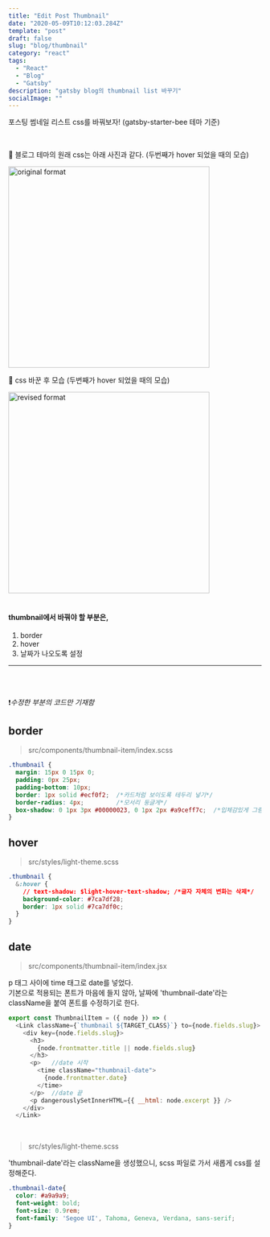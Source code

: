 ```yaml
---
title: "Edit Post Thumbnail"
date: "2020-05-09T10:12:03.284Z"
template: "post"
draft: false
slug: "blog/thumbnail"
category: "react"
tags:
  - "React"
  - "Blog"
  - "Gatsby"
description: "gatsby blog의 thumbnail list 바꾸기"
socialImage: ""
---
```



포스팅 썸네일 리스트 css를 바꿔보자! (gatsby-starter-bee 테마 기준)

<br>


🔽 블로그 테마의 원래 css는 아래 사진과 같다. (두번째가 hover 되었을 때의 모습)
<br>

<img alt="original format" src="https://user-images.githubusercontent.com/53142539/81528064-ce13c100-9396-11ea-8360-424b782e677a.png" height="400">


<br>

🔽 css 바꾼 후 모습 (두번째가 hover 되었을 때의 모습)

<img alt="revised format" src="https://user-images.githubusercontent.com/53142539/81528056-cbb16700-9396-11ea-9a91-d053cf544618.png" height="400">

<br>
<br>

#### thumbnail에서 바꿔야 할 부분은,
1. border
2. hover
3. 날짜가 나오도록 설정

---

<br>
<br>

❗_수정한 부분의 코드만 기재함_

## border
> src/components/thumbnail-item/index.scss
```css
.thumbnail {
  margin: 15px 0 15px 0;
  padding: 0px 25px;
  padding-bottom: 10px;
  border: 1px solid #ecf0f2;  /*카드처럼 보이도록 테두리 넣기*/
  border-radius: 4px;         /*모서리 둥글게*/
  box-shadow: 0 1px 3px #00000023, 0 1px 2px #a9ceff7c;  /*입체감있게 그림자*/
}
```

## hover
> src/styles/light-theme.scss
```css
.thumbnail {
  &:hover {
    // text-shadow: $light-hover-text-shadow; /*글자 자체의 변화는 삭제*/
    background-color: #7ca7df28;
    border: 1px solid #7ca7df0c;
  }
}
```

## date
> src/components/thumbnail-item/index.jsx

p 태그 사이에 time 태그로 date를 넣었다.  
기본으로 적용되는 폰트가 마음에 들지 않아, 날짜에 'thumbnail-date'라는 className을 붙여 폰트를 수정하기로 한다.
```js
export const ThumbnailItem = ({ node }) => (
  <Link className={`thumbnail ${TARGET_CLASS}`} to={node.fields.slug}>
    <div key={node.fields.slug}>
      <h3>
        {node.frontmatter.title || node.fields.slug}
      </h3>
      <p>   //date 시작
        <time className="thumbnail-date">
          {node.frontmatter.date}
        </time>
      </p>  //date 끝
      <p dangerouslySetInnerHTML={{ __html: node.excerpt }} />
    </div>
  </Link>
```

<br>

> src/styles/light-theme.scss

'thumbnail-date'라는 className을 생성했으니, scss 파일로 가서 새롭게 css를 설정해준다.
```css
.thumbnail-date{
  color: #a9a9a9;
  font-weight: bold;
  font-size: 0.9rem;
  font-family: 'Segoe UI', Tahoma, Geneva, Verdana, sans-serif;
} 
```